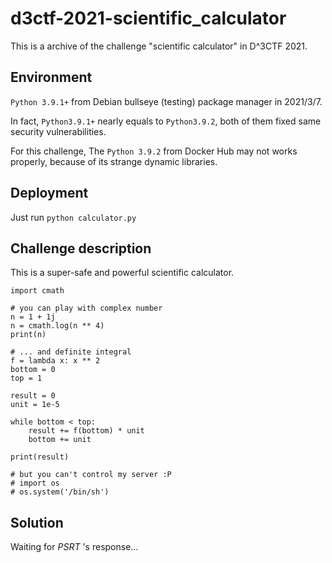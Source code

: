 # d3ctf-2021-scientific_calculator

This is a archive of the challenge "scientific calculator" in D^3CTF 2021.

## Environment

`Python 3.9.1+` from Debian bullseye (testing) package manager in 2021/3/7.

In fact, `Python3.9.1+` nearly equals to `Python3.9.2`, both of them fixed same security vulnerabilities.

For this challenge, The `Python 3.9.2` from Docker Hub may not works properly, because of its strange dynamic libraries.

## Deployment

Just run `python calculator.py`

## Challenge description

This is a super-safe and powerful scientific calculator.

```python3
import cmath

# you can play with complex number
n = 1 + 1j
n = cmath.log(n ** 4)
print(n)

# ... and definite integral
f = lambda x: x ** 2
bottom = 0
top = 1

result = 0
unit = 1e-5

while bottom < top:
    result += f(bottom) * unit
    bottom += unit

print(result)

# but you can't control my server :P
# import os
# os.system('/bin/sh')
```

## Solution

Waiting for *PSRT* 's response...